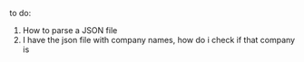 to do:

1. How to parse a JSON file
2. I have the json file with company names, how do i check if that company is 
